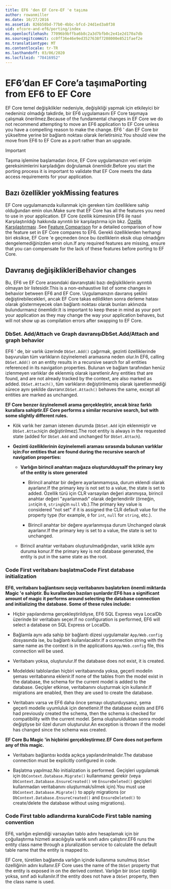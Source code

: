 ```yaml
---
title: EF6 'den EF Core-EF 'e taşıma
author: rowanmiller
ms.date: 10/27/2016
ms.assetid: 826b58bd-77b0-4bbc-bfcd-24d1ed3a8f38
uid: efcore-and-ef6/porting/index
ms.openlocfilehash: 77096b9bffba6b8c2a3d7bfb0c2e41e2d170a7db
ms.sourcegitcommit: cc0ff36e46e9ed3527638f7208000e8521faef2e
ms.translationtype: MT
ms.contentlocale: tr-TR
ms.lasthandoff: 03/06/2020
ms.locfileid: "78416952"
---
```

# <a name="porting-from-ef6-to-ef-core"></a><span data-ttu-id="b17df-102">EF6’dan EF Core’a taşıma</span><span class="sxs-lookup"><span data-stu-id="b17df-102">Porting from EF6 to EF Core</span></span>

<span data-ttu-id="b17df-103">EF Core temel değişiklikler nedeniyle, değişikliği yapmak için etkileyici bir nedeniniz olmadığı takdirde, bir EF6 uygulamasını EF Core taşımaya çalışmak önerilmez.</span><span class="sxs-lookup"><span data-stu-id="b17df-103">Because of the fundamental changes in EF Core we do not recommend attempting to move an EF6 application to EF Core unless you have a compelling reason to make the change.</span></span>
<span data-ttu-id="b17df-104">EF6 ' dan EF Core bir yükseltme yerine bir bağlantı noktası olarak ilerletirsiniz.</span><span class="sxs-lookup"><span data-stu-id="b17df-104">You should view the move from EF6 to EF Core as a port rather than an upgrade.</span></span>

> [!IMPORTANT]
> <span data-ttu-id="b17df-105">Taşıma işlemine başlamadan önce, EF Core uygulamanızın veri erişim gereksinimlerini karşıladığını doğrulamak önemlidir.</span><span class="sxs-lookup"><span data-stu-id="b17df-105">Before you start the porting process it is important to validate that EF Core meets the data access requirements for your application.</span></span>

## <a name="missing-features"></a><span data-ttu-id="b17df-106">Bazı özellikler yok</span><span class="sxs-lookup"><span data-stu-id="b17df-106">Missing features</span></span>

<span data-ttu-id="b17df-107">EF Core uygulamanızda kullanmak için gereken tüm özelliklere sahip olduğundan emin olun.</span><span class="sxs-lookup"><span data-stu-id="b17df-107">Make sure that EF Core has all the features you need to use in your application.</span></span> <span data-ttu-id="b17df-108">EF Core özellik kümesinin EF6 ile nasıl Karşılaştırıldığı hakkında ayrıntılı bir karşılaştırma için bkz. [Özellik Karşılaştırması](xref:efcore-and-ef6/index) .</span><span class="sxs-lookup"><span data-stu-id="b17df-108">See [Feature Comparison](xref:efcore-and-ef6/index) for a detailed comparison of how the feature set in EF Core compares to EF6.</span></span> <span data-ttu-id="b17df-109">Gerekli özelliklerden herhangi biri eksikse, EF Core 'e geçmeden önce bu özelliklerin eksik olup olmadığını dengelemediğinizden emin olun.</span><span class="sxs-lookup"><span data-stu-id="b17df-109">If any required features are missing, ensure that you can compensate for the lack of these features before porting to EF Core.</span></span>

## <a name="behavior-changes"></a><span data-ttu-id="b17df-110">Davranış değişiklikleri</span><span class="sxs-lookup"><span data-stu-id="b17df-110">Behavior changes</span></span>

<span data-ttu-id="b17df-111">Bu, EF6 ve EF Core arasındaki davranıştaki bazı değişikliklerin ayrıntılı olmayan bir listesidir.</span><span class="sxs-lookup"><span data-stu-id="b17df-111">This is a non-exhaustive list of some changes in behavior between EF6 and EF Core.</span></span> <span data-ttu-id="b17df-112">Uygulamanızın davranış şeklini değiştirebilecekleri, ancak EF Core takas edildikten sonra derleme hatası olarak göstermeyecek olan bağlantı noktası olarak bunları aklınızda bulundurmanız önemlidir.</span><span class="sxs-lookup"><span data-stu-id="b17df-112">It is important to keep these in mind as your port your application as they may change the way your application behaves, but will not show up as compilation errors after swapping to EF Core.</span></span>

### <a name="dbsetaddattach-and-graph-behavior"></a><span data-ttu-id="b17df-113">DbSet. Add/Attach ve Graph davranışı</span><span class="sxs-lookup"><span data-stu-id="b17df-113">DbSet.Add/Attach and graph behavior</span></span>

<span data-ttu-id="b17df-114">EF6 ' de, bir varlık üzerinde `DbSet.Add()` çağırmak, gezinti özelliklerinde başvurulan tüm varlıkların özyinelemeli aramasına neden olur.</span><span class="sxs-lookup"><span data-stu-id="b17df-114">In EF6, calling `DbSet.Add()` on an entity results in a recursive search for all entities referenced in its navigation properties.</span></span> <span data-ttu-id="b17df-115">Bulunan ve bağlam tarafından henüz izlenmeyen varlıklar de eklenmiş olarak işaretlenir.</span><span class="sxs-lookup"><span data-stu-id="b17df-115">Any entities that are found, and are not already tracked by the context, are also marked as added.</span></span> <span data-ttu-id="b17df-116">`DbSet.Attach()`, tüm varlıkların değiştirilmemiş olarak işaretlenmediği sürece aynı şekilde davranır.</span><span class="sxs-lookup"><span data-stu-id="b17df-116">`DbSet.Attach()` behaves the same, except all entities are marked as unchanged.</span></span>

<span data-ttu-id="b17df-117">**EF Core benzer özyinelemeli arama gerçekleştirir, ancak biraz farklı kurallara sahiptir.**</span><span class="sxs-lookup"><span data-stu-id="b17df-117">**EF Core performs a similar recursive search, but with some slightly different rules.**</span></span>

*  <span data-ttu-id="b17df-118">Kök varlık her zaman istenen durumda (`DbSet.Add` için eklenmiştir ve `DbSet.Attach`için değiştirilmez).</span><span class="sxs-lookup"><span data-stu-id="b17df-118">The root entity is always in the requested state (added for `DbSet.Add` and unchanged for `DbSet.Attach`).</span></span>

*  <span data-ttu-id="b17df-119">**Gezinti özelliklerinin özyinelemeli araması sırasında bulunan varlıklar için:**</span><span class="sxs-lookup"><span data-stu-id="b17df-119">**For entities that are found during the recursive search of navigation properties:**</span></span>

    *  <span data-ttu-id="b17df-120">**Varlığın birincil anahtarı mağaza oluşturulduysa**</span><span class="sxs-lookup"><span data-stu-id="b17df-120">**If the primary key of the entity is store generated**</span></span>

        * <span data-ttu-id="b17df-121">Birincil anahtar bir değere ayarlanmamışsa, durum eklendi olarak ayarlanır.</span><span class="sxs-lookup"><span data-stu-id="b17df-121">If the primary key is not set to a value, the state is set to added.</span></span> <span data-ttu-id="b17df-122">Özellik türü için CLR varsayılan değeri atanmışsa, birincil anahtar değeri "ayarlanmadı" olarak değerlendirilir (örneğin, `int`için `0`, `string`için `null` vb.).</span><span class="sxs-lookup"><span data-stu-id="b17df-122">The primary key value is considered "not set" if it is assigned the CLR default value for the property type (for example, `0` for `int`, `null` for `string`, etc.).</span></span>

        * <span data-ttu-id="b17df-123">Birincil anahtar bir değere ayarlanmışsa durum Unchanged olarak ayarlanır.</span><span class="sxs-lookup"><span data-stu-id="b17df-123">If the primary key is set to a value, the state is set to unchanged.</span></span>

    *  <span data-ttu-id="b17df-124">Birincil anahtar veritabanı oluşturulmadığından, varlık kökle aynı duruma konur.</span><span class="sxs-lookup"><span data-stu-id="b17df-124">If the primary key is not database generated, the entity is put in the same state as the root.</span></span>

### <a name="code-first-database-initialization"></a><span data-ttu-id="b17df-125">Code First veritabanı başlatma</span><span class="sxs-lookup"><span data-stu-id="b17df-125">Code First database initialization</span></span>

<span data-ttu-id="b17df-126">**EF6, veritabanı bağlantısını seçip veritabanını başlatırken önemli miktarda Magic 'e sahiptir. Bu kurallardan bazıları şunlardır:**</span><span class="sxs-lookup"><span data-stu-id="b17df-126">**EF6 has a significant amount of magic it performs around selecting the database connection and initializing the database. Some of these rules include:**</span></span>

* <span data-ttu-id="b17df-127">Hiçbir yapılandırma gerçekleştirildiyse, EF6 SQL Express veya LocalDb üzerinde bir veritabanı seçer.</span><span class="sxs-lookup"><span data-stu-id="b17df-127">If no configuration is performed, EF6 will select a database on SQL Express or LocalDb.</span></span>

* <span data-ttu-id="b17df-128">Bağlamla aynı ada sahip bir bağlantı dizesi uygulamalar `App/Web.config` dosyasında ise, bu bağlantı kullanılacaktır.</span><span class="sxs-lookup"><span data-stu-id="b17df-128">If a connection string with the same name as the context is in the applications `App/Web.config` file, this connection will be used.</span></span>

* <span data-ttu-id="b17df-129">Veritabanı yoksa, oluşturulur.</span><span class="sxs-lookup"><span data-stu-id="b17df-129">If the database does not exist, it is created.</span></span>

* <span data-ttu-id="b17df-130">Modeldeki tablolardan hiçbiri veritabanında yoksa, geçerli modelin şeması veritabanına eklenir.</span><span class="sxs-lookup"><span data-stu-id="b17df-130">If none of the tables from the model exist in the database, the schema for the current model is added to the database.</span></span> <span data-ttu-id="b17df-131">Geçişler etkinse, veritabanını oluşturmak için kullanılır.</span><span class="sxs-lookup"><span data-stu-id="b17df-131">If migrations are enabled, then they are used to create the database.</span></span>

* <span data-ttu-id="b17df-132">Veritabanı varsa ve EF6 daha önce şemayı oluşturduysanız, şema geçerli modelle uyumluluk için denetlenir.</span><span class="sxs-lookup"><span data-stu-id="b17df-132">If the database exists and EF6 had previously created the schema, then the schema is checked for compatibility with the current model.</span></span> <span data-ttu-id="b17df-133">Şema oluşturulduktan sonra model değiştiyse bir özel durum oluşturulur.</span><span class="sxs-lookup"><span data-stu-id="b17df-133">An exception is thrown if the model has changed since the schema was created.</span></span>

<span data-ttu-id="b17df-134">**EF Core Bu Magic 'in hiçbirini gerçekleştirmez.**</span><span class="sxs-lookup"><span data-stu-id="b17df-134">**EF Core does not perform any of this magic.**</span></span>

* <span data-ttu-id="b17df-135">Veritabanı bağlantısı kodda açıkça yapılandırılmalıdır.</span><span class="sxs-lookup"><span data-stu-id="b17df-135">The database connection must be explicitly configured in code.</span></span>

* <span data-ttu-id="b17df-136">Başlatma yapılmaz.</span><span class="sxs-lookup"><span data-stu-id="b17df-136">No initialization is performed.</span></span> <span data-ttu-id="b17df-137">Geçişleri uygulamak için `DbContext.Database.Migrate()` kullanmanız gerekir (veya `DbContext.Database.EnsureCreated()` ve `EnsureDeleted()` geçişleri kullanmadan veritabanını oluşturmak/silmek için).</span><span class="sxs-lookup"><span data-stu-id="b17df-137">You must use `DbContext.Database.Migrate()` to apply migrations (or `DbContext.Database.EnsureCreated()` and `EnsureDeleted()` to create/delete the database without using migrations).</span></span>

### <a name="code-first-table-naming-convention"></a><span data-ttu-id="b17df-138">Code First tablo adlandırma kuralı</span><span class="sxs-lookup"><span data-stu-id="b17df-138">Code First table naming convention</span></span>

<span data-ttu-id="b17df-139">EF6, varlığın eşlendiği varsayılan tablo adını hesaplamak için bir çoğullaştırma hizmeti aracılığıyla varlık sınıfı adını çalıştırır.</span><span class="sxs-lookup"><span data-stu-id="b17df-139">EF6 runs the entity class name through a pluralization service to calculate the default table name that the entity is mapped to.</span></span>

<span data-ttu-id="b17df-140">EF Core, türetilen bağlamda varlığın içinde kullanıma sunulmuş `DbSet` özelliğinin adını kullanır.</span><span class="sxs-lookup"><span data-stu-id="b17df-140">EF Core uses the name of the `DbSet` property that the entity is exposed in on the derived context.</span></span> <span data-ttu-id="b17df-141">Varlığın bir `DbSet` özelliği yoksa, sınıf adı kullanılır.</span><span class="sxs-lookup"><span data-stu-id="b17df-141">If the entity does not have a `DbSet` property, then the class name is used.</span></span>
